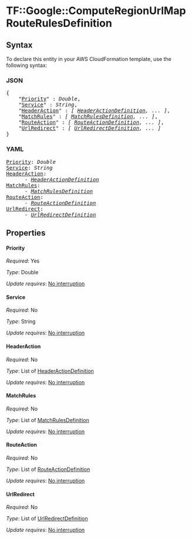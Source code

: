 # TF::Google::ComputeRegionUrlMap RouteRulesDefinition

## Syntax

To declare this entity in your AWS CloudFormation template, use the following syntax:

### JSON

<pre>
{
    "<a href="#priority" title="Priority">Priority</a>" : <i>Double</i>,
    "<a href="#service" title="Service">Service</a>" : <i>String</i>,
    "<a href="#headeraction" title="HeaderAction">HeaderAction</a>" : <i>[ <a href="headeractiondefinition.md">HeaderActionDefinition</a>, ... ]</i>,
    "<a href="#matchrules" title="MatchRules">MatchRules</a>" : <i>[ <a href="matchrulesdefinition.md">MatchRulesDefinition</a>, ... ]</i>,
    "<a href="#routeaction" title="RouteAction">RouteAction</a>" : <i>[ <a href="routeactiondefinition.md">RouteActionDefinition</a>, ... ]</i>,
    "<a href="#urlredirect" title="UrlRedirect">UrlRedirect</a>" : <i>[ <a href="urlredirectdefinition.md">UrlRedirectDefinition</a>, ... ]</i>
}
</pre>

### YAML

<pre>
<a href="#priority" title="Priority">Priority</a>: <i>Double</i>
<a href="#service" title="Service">Service</a>: <i>String</i>
<a href="#headeraction" title="HeaderAction">HeaderAction</a>: <i>
      - <a href="headeractiondefinition.md">HeaderActionDefinition</a></i>
<a href="#matchrules" title="MatchRules">MatchRules</a>: <i>
      - <a href="matchrulesdefinition.md">MatchRulesDefinition</a></i>
<a href="#routeaction" title="RouteAction">RouteAction</a>: <i>
      - <a href="routeactiondefinition.md">RouteActionDefinition</a></i>
<a href="#urlredirect" title="UrlRedirect">UrlRedirect</a>: <i>
      - <a href="urlredirectdefinition.md">UrlRedirectDefinition</a></i>
</pre>

## Properties

#### Priority

_Required_: Yes

_Type_: Double

_Update requires_: [No interruption](https://docs.aws.amazon.com/AWSCloudFormation/latest/UserGuide/using-cfn-updating-stacks-update-behaviors.html#update-no-interrupt)

#### Service

_Required_: No

_Type_: String

_Update requires_: [No interruption](https://docs.aws.amazon.com/AWSCloudFormation/latest/UserGuide/using-cfn-updating-stacks-update-behaviors.html#update-no-interrupt)

#### HeaderAction

_Required_: No

_Type_: List of <a href="headeractiondefinition.md">HeaderActionDefinition</a>

_Update requires_: [No interruption](https://docs.aws.amazon.com/AWSCloudFormation/latest/UserGuide/using-cfn-updating-stacks-update-behaviors.html#update-no-interrupt)

#### MatchRules

_Required_: No

_Type_: List of <a href="matchrulesdefinition.md">MatchRulesDefinition</a>

_Update requires_: [No interruption](https://docs.aws.amazon.com/AWSCloudFormation/latest/UserGuide/using-cfn-updating-stacks-update-behaviors.html#update-no-interrupt)

#### RouteAction

_Required_: No

_Type_: List of <a href="routeactiondefinition.md">RouteActionDefinition</a>

_Update requires_: [No interruption](https://docs.aws.amazon.com/AWSCloudFormation/latest/UserGuide/using-cfn-updating-stacks-update-behaviors.html#update-no-interrupt)

#### UrlRedirect

_Required_: No

_Type_: List of <a href="urlredirectdefinition.md">UrlRedirectDefinition</a>

_Update requires_: [No interruption](https://docs.aws.amazon.com/AWSCloudFormation/latest/UserGuide/using-cfn-updating-stacks-update-behaviors.html#update-no-interrupt)

